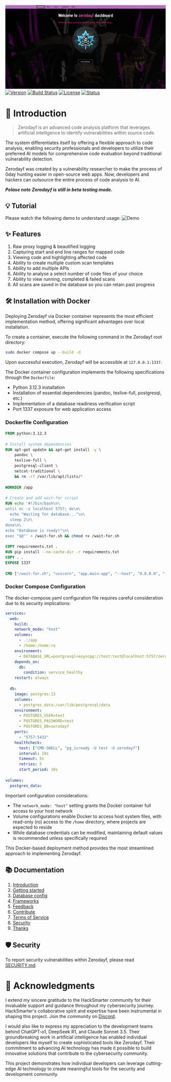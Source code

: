 ![Project Logo](./app/static/image/dashboard.png)
[![Version](https://shields.io/badge/version-0.1.0--beta-orange)]()
[![Build Status](https://shields.io/badge/build-passing-green)]()
[![License](https://shields.io/badge/license-MIT-blue)]()
[![Status](https://shields.io/badge/status-beta-yellow)]()


# 🌟 Introduction
> Zerodayf is an advanced code analysis platform that leverages artificial intelligence to identify vulnerabilities within source code. 

The system differentiates itself by offering a flexible approach to code analysis, enabling security professionals and developers to utilize their preferred AI models for comprehensive code evaluation beyond traditional vulnerability detection.

Zerodayf was created by a vulnerability researcher to make the process of 0day hunting easier in open-source web apps. Now, developers and hackers can outsource the entire process of code analysis to AI.

_**Pelase note Zerodayf is still in beta testing mode.**_


## 💡 Tutorial
Please watch the following demo to understand usage:
![Demo](./app/docs/zerodayf-demo.gif)

## ✨ Features
1. Raw proxy logging & beautified logging
2. Capturing start and end line ranges for mapped code
3. Viewing code and highlighting affected code
4. Ability to create multiple custom scan templates
5. Ability to add multiple APIs 
6. Ability to analyse a select number of code files of your choice
7. Ability to view running, completed & failed scans 
8. All scans are saved in the database so you can retain past progress

## 🛠️ Installation with Docker
Deploying Zerodayf via Docker container represents the most efficient implementation method, offering significant advantages over local installation.

To create a container, execute the following command in the Zerodayf root directory:
```bash
sudo docker compose up --build -d
```

Upon successful execution, Zerodayf will be accessible at `127.0.0.1:1337`.

The Docker container configuration implements the following specifications through the `Dockerfile`:
- Python 3.12.3 installation
- Installation of essential dependencies (pandoc, texlive-full, postgresql, etc.)
- Implementation of a database readiness verification script
- Port 1337 exposure for web application access

### Dockerfile Configuration
```Dockerfile
FROM python:3.12.3

# Install system dependencies
RUN apt-get update && apt-get install -y \
    pandoc \
    texlive-full \
    postgresql-client \
    netcat-traditional \
    && rm -rf /var/lib/apt/lists/*

WORKDIR /app

# Create and add wait-for script
RUN echo '#!/bin/bash\n\
until nc -z localhost 5757; do\n\
  echo "Waiting for database..."\n\
  sleep 2\n\
done\n\
echo "Database is ready!"\n\
exec "$@"' > /wait-for.sh && chmod +x /wait-for.sh

COPY requirements.txt .
RUN pip install --no-cache-dir -r requirements.txt
COPY . .
EXPOSE 1337

CMD ["/wait-for.sh", "uvicorn", "app.main:app", "--host", "0.0.0.0", "--port", "1337"]
```

### Docker Compose Configuration
The docker-compose.yaml configuration file requires careful consideration due to its security implications:

```yaml
services:
  web:
    build: .
    network_mode: "host"
    volumes:
      - .:/app
      - /home:/home:ro
    environment:
      - DATABASE_URL=postgresql+asyncpg://test:test@localhost:5757/zerodayf
    depends_on:
      db:
        condition: service_healthy
    restart: always

  db:
    image: postgres:13
    volumes:
      - postgres_data:/var/lib/postgresql/data
    environment:
      - POSTGRES_USER=test
      - POSTGRES_PASSWORD=test
      - POSTGRES_DB=zerodayf
    ports:
      - "5757:5432"
    healthcheck:
      test: ["CMD-SHELL", "pg_isready -U test -d zerodayf"]
      interval: 10s
      timeout: 5s
      retries: 5
      start_period: 10s

volumes:
  postgres_data:
```

Important configuration considerations:
- The `network_mode: "host"` setting grants the Docker container full access to your host network
- Volume configurations enable Docker to access host system files, with read-only (ro) access to the `/home` directory, where projects are expected to reside
- While database credentials can be modified, maintaining default values is recommended unless specifically required

This Docker-based deployment method provides the most streamlined approach to implementing Zerodayf.

## 📚 Documentation
1. [Introduction](./app/docs/1_intro.md)
2. [Getting started](./app/docs/2_getting_started.md)
3. [Database config](./app/docs/3_database_config.md)
4. [Frameworks](./app/docs/4_frameworks.md)
5. [Feedback](./app/docs/5_feedback.md)
6. [Contribute](./app/docs/6_contribute.md)
7. [Terms of Service](./app/docs/7_terms_of_service.md)
8. [Security](./app/docs/8_security.md)
9. [Thanks](./app/docs/9_thanks.md)

## 🛡️ Security
To report security vulnerabilities within Zerodayf, please read [SECURITY.md](./app/docs/8_security.md).


# 🤝 Acknowledgments
I extend my sincere gratitude to the HackSmarter community for their invaluable support and guidance throughout my cybersecurity journey. HackSmarter's collaborative spirit and expertise have been instrumental in shaping this project. Join the community on [Discord](https://discord.gg/HYAFwSSu7f).

I would also like to express my appreciation to the development teams behind ChatGPT-o1, DeepSeek R1, and Claude Sonnet 3.5. Their groundbreaking work in artificial intelligence has enabled individual developers like myself to create sophisticated tools like Zerodayf. Their commitment to advancing AI technology has made it possible to build innovative solutions that contribute to the cybersecurity community.

This project demonstrates how individual developers can leverage cutting-edge AI technology to create meaningful tools for the security and development community.

